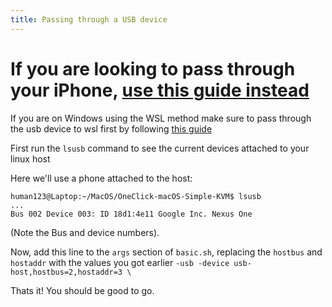 ```yaml
---
title: Passing through a USB device
--- 
```


# If you are looking to pass through your iPhone, [use this guide instead](/docs/guide-phone-passthrough)

If you are on Windows using the WSL method make sure to pass through the usb device to wsl first by following [this guide](https://learn.microsoft.com/en-us/windows/wsl/connect-usb)

First run the `lsusb` command to see the current devices attached to your linux host

Here we'll use a phone attached to the host:

```
human123@Laptop:~/MacOS/OneClick-macOS-Simple-KVM$ lsusb
...
Bus 002 Device 003: ID 18d1:4e11 Google Inc. Nexus One
```
(Note the Bus and device numbers).

Now, add this line to the `args` section of `basic.sh`, replacing the `hostbus` and `hostaddr` with the values you got earlier
```-usb -device usb-host,hostbus=2,hostaddr=3 \```

Thats it! You should be good to go.

